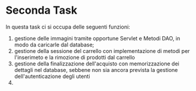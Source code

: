 <h1> Seconda Task</h1>
In questa task ci si occupa delle seguenti funzioni: 
<ol>
    <li>gestione delle immagini tramite opportune Servlet e Metodi DAO, in modo da caricarle dal database;</li>
    <li>gestione della sessione del carrello con implementazione di metodi per l'inserimeto e la rimozione di prodotti dal carrello</li>
    <li>gestione della finalizzazione dell'acquisto con memorizzazione dei dettagli nel database, sebbene non sia ancora prevista la gestione dell'autenticazione degli     utenti<li>
</ol>